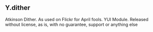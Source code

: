 Y.dither
--------

Atkinson Dither. As used on Flickr for April fools. YUI Module. Released without license, as is, with no guarantee, support or anything else